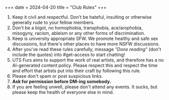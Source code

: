+++
date = 2024-04-20
title = "Club Rules"
+++

1. Keep it civil and respectful. Don't be hateful, insulting or otherwise generally rude to your fellow members.
2. Don't be a bigot, no homophobia, transphobia, ace/arophobia, misogyny, racism, ableism or any other forms of discrimination.
3. Keep is university appropriate SFW. We promote healthy and safe sex discussions, but there's other places to have more NSFW discussions.
4. After you've read these rules carefully, message _"Done reading"_ (don't include the quotes) into #get-access to start chatting!
5. UTS Furs aims to support the work of real artists, and therefore has a no AI-generated content policy. Please respect this and respect the time and effort that artists put into their craft by following this rule.
6. Please don't spam or post suspicious links.
7. **Ask for permission before DM-ing somebody.**
8. If you are feeling unwell, please don't attend any events. It sucks, but please keep the health of everyone else in mind.
